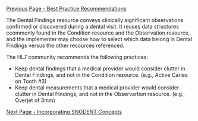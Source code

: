 [Previous Page - Best Practice Recommendations](best_practice_recommendations.html)

The Dental Findings resource conveys clinically significant observations confirmed or discovered during a dental visit. It reuses data structures ccommonly found in the Condition resource and the Observation resource, and the implementer may choose how to select which data belong in  Dental Findings versus the other resources referenced.

The HL7 community recommends the following practices:
* Keep dental findings that a medical provider would consider clutter in Dental Findings, and not in the Condition resource. (e.g., Active Caries on Tooth #3)
* Keep dental measurements that a medical provider would consider clutter in Dental Findings, and not in the Observartion resource. (e.g., Overjet of 3mm)



[Next Page - Incorporating SNODENT Concepts](incorporating_snodent_concepts.html)